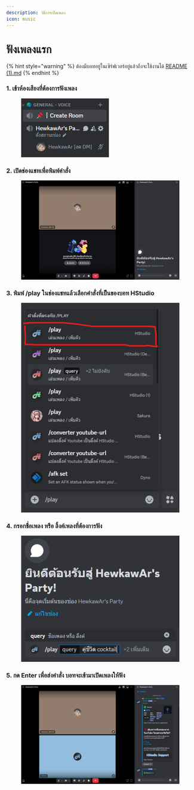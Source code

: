 ```yaml
---
description: วิธีการเปิดเพลง
icon: music
---
```


# ฟังเพลงแรก

{% hint style="warning" %}
ต้องมีบอทอยู่ในเซิร์ฟเวอร์อยู่แล้วถึงจะใช้งานได้ [README (1).md](<../README (1).md> "mention")
{% endhint %}

### 1. เข้าห้องเสียงที่ต้องการฟังเพลง

<figure><img src="../.gitbook/assets/start-listening-1.png" alt=""><figcaption></figcaption></figure>

### 2. เปิดช่องแชทเพื่อพิมพ์คำสั่ง

<figure><img src="../.gitbook/assets/start-listening-2.png" alt="" width="563"><figcaption></figcaption></figure>

### 3. พิมพ์ /play ในช่องแชทแล้วเลือกคำสั่งที่เป็นของบอท HStudio

<figure><img src="../.gitbook/assets/start-listening-3.png" alt=""><figcaption></figcaption></figure>

### 4. กรอกชื่อเพลง หรือ ลิ้งค์เพลงที่ต้องการฟัง

<figure><img src="../.gitbook/assets/start-listening-4.png" alt=""><figcaption></figcaption></figure>

### 5. กด Enter เพื่อส่งคำสั่ง บอทจะเข้ามาเปิดเพลงให้ฟัง

<figure><img src="../.gitbook/assets/start-listening-5.png" alt="" width="563"><figcaption></figcaption></figure>

